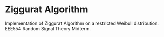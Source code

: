 # Ziggurat Algorithm
Implementation of Ziggurat Algorithm on a restricted Weibull distribution.  EEE554 Random Signal Theory Midterm.
